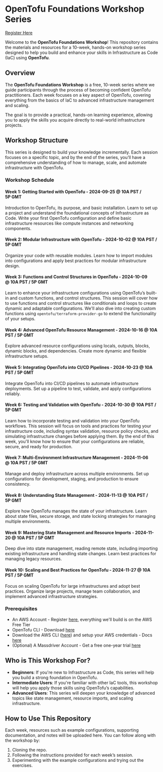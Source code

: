 # OpenTofu Foundations Workshop Series

[Register Here](https://www.massdriver.cloud/blogs/opentofu-foundations---a-free-weekly-workshop-to-build-your-iac-skills)

Welcome to the **OpenTofu Foundations Workshop**! This repository contains the materials and resources for a 10-week, hands-on workshop series designed to help you build and enhance your skills in Infrastructure as Code (IaC) using **OpenTofu**.

## Overview

The **OpenTofu Foundations Workshop** is a free, 10-week series where we guide participants through the process of becoming confident OpenTofu practitioners. Each week focuses on a key aspect of OpenTofu, covering everything from the basics of IaC to advanced infrastructure management and scaling.

The goal is to provide a practical, hands-on learning experience, allowing you to apply the skills you acquire directly to real-world infrastructure projects.

## Workshop Structure

This series is designed to build your knowledge incrementally. Each session focuses on a specific topic, and by the end of the series, you’ll have a comprehensive understanding of how to manage, scale, and automate infrastructure with OpenTofu.

### Workshop Schedule

#### Week 1: Getting Started with OpenTofu - 2024-09-25 @ 10A PST / 5P GMT

Introduction to OpenTofu, its purpose, and basic installation. Learn to set up a project and understand the foundational concepts of Infrastructure as Code. Write your first OpenTofu configuration and define basic infrastructure resources like compute instances and networking components.

#### Week 2: Modular Infrastructure with OpenTofu - 2024-10-02 @ 10A PST / 5P GMT

Organize your code with reusable modules. Learn how to import modules into configurations and apply best practices for modular infrastructure design.

#### Week 3: Functions and Control Structures in OpenTofu - 2024-10-09 @ 10A PST / 5P GMT

Learn to enhance your infrastructure configurations using OpenTofu’s built-in and custom functions, and control structures. This session will cover how to use functions and control structures like conditionals and loops to create dynamic and adaptable configurations. We'll also dive into creating custom functions using `opentofu/terraform-provider-go` to extend the functionality of your setups.

#### Week 4: Advanced OpenTofu Resource Management - 2024-10-16 @ 10A PST / 5P GMT

Explore advanced resource configurations using locals, outputs, blocks, dynamic blocks, and dependencies. Create more dynamic and flexible infrastructure setups.

#### Week 5: Integrating OpenTofu into CI/CD Pipelines - 2024-10-23 @ 10A PST / 5P GMT

Integrate OpenTofu into CI/CD pipelines to automate infrastructure deployments. Set up a pipeline to test, validate, and apply configurations reliably.

#### Week 6: Testing and Validation with OpenTofu - 2024-10-30 @ 10A PST / 5P GMT

Learn how to incorporate testing and validation into your OpenTofu workflows. This session will focus on tools and practices for testing your infrastructure code, including syntax validation, resource policy checks, and simulating infrastructure changes before applying them. By the end of this week, you'll know how to ensure that your configurations are reliable, secure, and ready for production.

#### Week 7: Multi-Environment Infrastructure Management - 2024-11-06 @ 10A PST / 5P GMT

Manage and deploy infrastructure across multiple environments. Set up configurations for development, staging, and production to ensure consistency.

#### Week 8: Understanding State Management - 2024-11-13 @ 10A PST / 5P GMT

Explore how OpenTofu manages the state of your infrastructure. Learn about state files, secure storage, and state locking strategies for managing multiple environments.

#### Week 9: Mastering State Management and Resource Imports - 2024-11-20 @ 10A PST / 5P GMT

Deep dive into state management, reading remote state, including importing existing infrastructure and handling state changes. Learn best practices for managing legacy resources.

#### Week 10: Scaling and Best Practices for OpenTofu - 2024-11-27 @ 10A PST / 5P GMT

Focus on scaling OpenTofu for large infrastructures and adopt best practices. Organize large projects, manage team collaboration, and implement advanced infrastructure strategies.

### Prerequisites

* An AWS Account - Register [here](https://aws.amazon.com/free/), everything we'll build is on the AWS Free Tier
* OpenTofu CLI - Download [here](https://opentofu.org/docs/intro/install/)
* Download the AWS CLI ([here](https://docs.aws.amazon.com/cli/latest/userguide/getting-started-install.html)) and setup your AWS credentials - Docs [here](https://docs.aws.amazon.com/cli/v1/userguide/cli-configure-files.html)
* (Optional) A Massdriver Account - Get a free one-year trial [here](https://app.massdriver.cloud/register?attribution=OpenTofu)

## Who is This Workshop For?

- **Beginners**: If you're new to Infrastructure as Code, this series will help you build a strong foundation in OpenTofu.
- **Intermediate Users**: If you're familiar with other IaC tools, this workshop will help you apply those skills using OpenTofu’s capabilities.
- **Advanced Users**: This series will deepen your knowledge of advanced topics like state management, resource imports, and scaling infrastructure.

## How to Use This Repository

Each week, resources such as example configurations, supporting documentation, and notes will be uploaded here. You can follow along with the workshop by:
1. Cloning the repo.
2. Following the instructions provided for each week’s session.
3. Experimenting with the example configurations and trying out the exercises.
